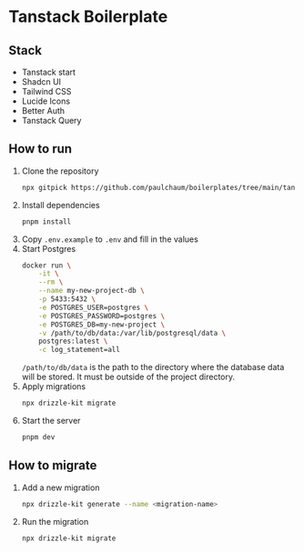 # Tanstack Boilerplate

## Stack

- Tanstack start
- Shadcn UI
- Tailwind CSS
- Lucide Icons
- Better Auth
- Tanstack Query

## How to run

1. Clone the repository
    ```bash
    npx gitpick https://github.com/paulchaum/boilerplates/tree/main/tanstack my-app
    ```
2. Install dependencies
    ```bash
    pnpm install
    ```
3. Copy `.env.example` to `.env` and fill in the values
4. Start Postgres
    ```bash
    docker run \
        -it \
        --rm \
        --name my-new-project-db \
        -p 5433:5432 \
        -e POSTGRES_USER=postgres \
        -e POSTGRES_PASSWORD=postgres \
        -e POSTGRES_DB=my-new-project \
        -v /path/to/db/data:/var/lib/postgresql/data \
        postgres:latest \
        -c log_statement=all
    ```
    `/path/to/db/data` is the path to the directory where the database data will be stored.
    It must be outside of the project directory.
5. Apply migrations
    ```bash
    npx drizzle-kit migrate
    ```
6. Start the server
    ```bash
    pnpm dev
    ```

## How to migrate

1. Add a new migration
    ```bash
    npx drizzle-kit generate --name <migration-name>
    ```
2. Run the migration
    ```bash
    npx drizzle-kit migrate
    ```